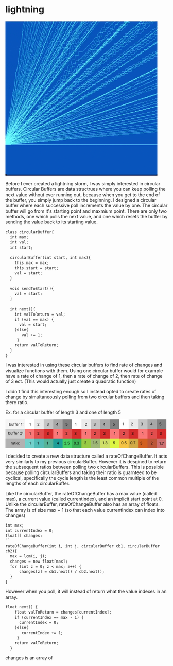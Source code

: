 # lightning
![](lightningStormGif.gif)

Before I ever created a lightning storm, I was simply interested in circular buffers. Circular Buffers are data structrues where you can keep polling the next value without ever running out, because when you get to the end of the buffer, you simply jump back to the beginning. I designed a circular buffer where each successive poll increments the value by one. The circular buffer will go from it's starting point and maxmium point. There are only two methods, one which polls the next value, and one which resets the buffer by sending the value back to its starting value. 

```processing
class circularBuffer{
  int max;
  int val;
  int start;
  
  circularBuffer(int start, int max){
    this.max = max;
    this.start = start;
    val = start;
  }
  
  void sendToStart(){
    val = start;
  }
  
  int next(){
    int valToReturn = val;
    if (val == max) {
      val = start;
    }else{
       val += 1;
     }
    return valToReturn;
  }
}
```
I was interested in using these circular buffers to find rate of changes and visualize functions with them. Using one circular buffer would for example have a rate of change of 1, then a rate of change of 2, then rate of change of 3 ect.  (This would actually just create a quadratic function)


I didn't find this interesting enough so I instead opted to create rates of change by simultaneously polling from two circular buffers and then taking there ratio. 

Ex. for a circular buffer of length 3 and one of length 5

![](bufferDiagram.png)

I decided to create a new data structure called a rateOfChangeBuffer. It acts very similarly to my previous circularBuffer. However it is desgined to return the subsequent ratios between polling two circularBuffers. This is possible because polling circularBuffers and taking their ratio is guarnteed to be cyclical, specifically the cycle length is the least common multiple of the lengths of each circularBuffer. 

Like the circularBuffer, the rateOfChangeBuffer has a max value (called max), a current value (called currentIndex), and an implicit start point at 0. Unlike the circularBuffer, rateOfChangeBuffer also has an array of floats. The array is of size max + 1 (so that each value currentIndex can index into changes)
```processing
int max;
int currentIndex = 0;
float[] changes;
``
rateOfChangeBuffer(int i, int j, circularBuffer cb1, circularBuffer cb2){
  max = lcm(i, j);
  changes = new float[max];
  for (int z = 0; z < max; z++) {
      changes[z] = cb1.next() / cb2.next();
  }
}
```




However when you poll, it will instead of return what the value indexes in an array. 
```processing
float next() {
    float valToReturn = changes[currentIndex];
    if (currentIndex == max - 1) {
      currentIndex = 0;
    }else{
       currentIndex += 1;
     }
    return valToReturn;
  }
```
changes is an array of 

